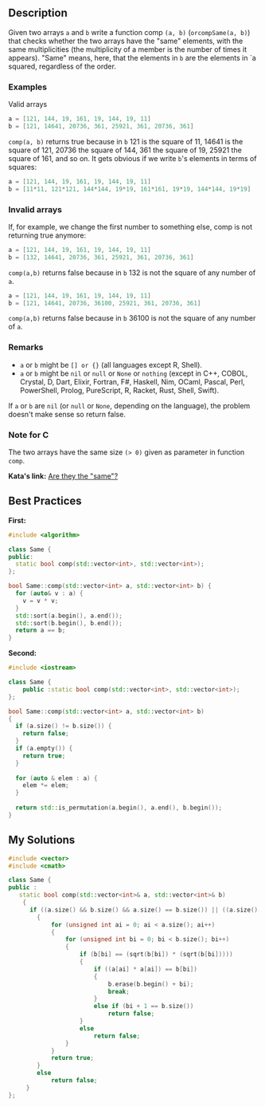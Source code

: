 ## Description

Given two arrays `a` and `b` write a function comp `(a, b)` (`orcompSame(a, b)`) that checks whether the two arrays have the "same" elements, with the same multiplicities (the multiplicity of a member is the number of times it appears). "Same" means, here, that the elements in `b` are the elements in `a squared, regardless of the order.

### Examples
Valid arrays

```cpp
a = [121, 144, 19, 161, 19, 144, 19, 11]  
b = [121, 14641, 20736, 361, 25921, 361, 20736, 361]
```

`comp(a, b)` returns true because in `b` 121 is the square of 11, 14641 is the square of 121, 20736 the square of 144, 361 the square of 19, 25921 the square of 161, and so on. It gets obvious if we write `b`'s elements in terms of squares:

```cpp
a = [121, 144, 19, 161, 19, 144, 19, 11] 
b = [11*11, 121*121, 144*144, 19*19, 161*161, 19*19, 144*144, 19*19]
```

### Invalid arrays

If, for example, we change the first number to something else, comp is not returning true anymore:

```cpp
a = [121, 144, 19, 161, 19, 144, 19, 11]  
b = [132, 14641, 20736, 361, 25921, 361, 20736, 361]
```

`comp(a,b)` returns false because in `b` 132 is not the square of any number of `a`.

```cpp
a = [121, 144, 19, 161, 19, 144, 19, 11]  
b = [121, 14641, 20736, 36100, 25921, 361, 20736, 361]
```

`comp(a,b)` returns false because in `b` 36100 is not the square of any number of `a`.

### Remarks

* `a` or `b` might be `[] or {}` (all languages except R, Shell).
* `a` or `b` might be `nil` or `null` or `None` or `nothing` (except in C++, COBOL, Crystal, D, Dart, Elixir, Fortran, F#, Haskell, Nim, OCaml, Pascal, Perl, PowerShell, Prolog, PureScript, R, Racket, Rust, Shell, Swift).

If `a` or `b` are `nil` (or `null` or `None`, depending on the language), the problem doesn't make sense so return false.

### Note for C

The two arrays have the same size `(> 0)` given as parameter in function `comp`.


**Kata's link:** [Are they the "same"?](https://www.codewars.com/kata/550498447451fbbd7600041c/cpp)

## Best Practices

**First:**
```cpp
#include <algorithm>

class Same {
public:
  static bool comp(std::vector<int>, std::vector<int>);
};

bool Same::comp(std::vector<int> a, std::vector<int> b) {
  for (auto& v : a) {
    v = v * v;
  }
  std::sort(a.begin(), a.end());
  std::sort(b.begin(), b.end());
  return a == b;
}
```

**Second:**
```cpp
#include <iostream>

class Same {
    public :static bool comp(std::vector<int>, std::vector<int>);
};

bool Same::comp(std::vector<int> a, std::vector<int> b)
{
  if (a.size() != b.size()) {
    return false;
  }
  if (a.empty()) {
    return true;
  }
  
  for (auto & elem : a) {
    elem *= elem;
  }
  
  return std::is_permutation(a.begin(), a.end(), b.begin());
}
```

## My Solutions
```cpp
#include <vector>
#include <cmath>

class Same {
public :
   static bool comp(std::vector<int>& a, std::vector<int>& b)
    {
      if ((a.size() && b.size() && a.size() == b.size()) || ((a.size() == 0) && (b.size() == 0)))
        {
            for (unsigned int ai = 0; ai < a.size(); ai++)
            {
                for (unsigned int bi = 0; bi < b.size(); bi++)
                {
                    if (b[bi] == (sqrt(b[bi]) * (sqrt(b[bi]))))
                    {
                        if ((a[ai] * a[ai]) == b[bi])
                        {
                            b.erase(b.begin() + bi);
                            break;
                        }
                        else if (bi + 1 == b.size())
                            return false;
                    }
                    else
                        return false;
                }
            }
            return true;
        }
        else
            return false;
     }
};
```
